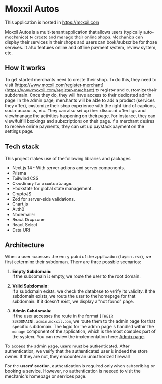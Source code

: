 # Moxxil Autos
This application is hosted in https://moxxil.com

Moxxil Autos is a multi-tenant application that allows users (typically auto-mechanics) to create and manage their online shops. Mechanics can display their services in their shops and users can book/subscribe for those services. It also features online and offline payment system, review system, etc.

## How it works
To get started merchants need to create their shop. To do this, they need to visit [https://www.moxxil.com/register-merchant](https://www.moxxil.com/register-merchant) to register and customize their subdomain. Once they do, they will have access to their dedicated admin page. In the admin page, merchants will be able to add a product (services they offer), customize their shop experience with the right kind of captions, social accounts, etc. They can also set up their discount offerings and view/manage the activities happening on their page. For instance, they can view/fulfill bookings and subscriptions on their page. If a merchant desires to receive online payments, they can set up paystack payment on the settings page.

## Tech stack
This project makes use of the following libraries and packages.

- Next.js 14 - With server actions and server components.
- Prisma
- Tailwind CSS
- Cloudinary for assets storage.
- Hookstate for global state management.
- CryptoJS
- Zod for server-side validations.
- Chart.js
- Auth0
- Nodemailer
- React Dropzone
- React Select
- Data URI

## Architecture

When a user accesses the entry point of the application (`layout.tsx`), we first determine their subdomain. There are three possible scenarios:

1. **Empty Subdomain**:  
   If the subdomain is empty, we route the user to the root domain.
   
2. **Valid Subdomain**:  
   If a subdomain exists, we check the database to verify its validity. If the subdomain exists, we route the user to the homepage for that subdomain. If it doesn't exist, we display a "not found" page.

3. **Admin Subdomain**:  
   If the user accesses the route in the format `[THEIR SUBDOMAIN].admin.moxxil.com`, we route them to the admin page for that specific subdomain. The logic for the admin page is handled within the `manage` component of the application, which is the most complex part of the system. You can review the implementation here: [Admin page](https://github.com/ifeanyidike/auto_v1/tree/main/src/app/manage).

To access the admin page, users must be authenticated. After authentication, we verify that the authenticated user is indeed the store owner. If they are not, they encounter an unauthorized firewall.

For the **users' section**, authentication is required only when subscribing or booking a service. However, no authentication is needed to visit the mechanic's homepage or services page.
